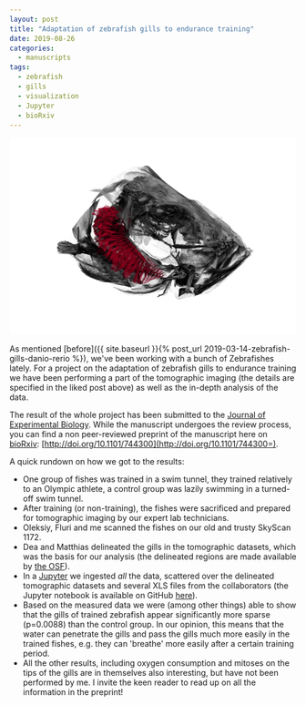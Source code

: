 ```yaml
---
layout: post
title: "Adaptation of zebrafish gills to endurance training"
date: 2019-08-26
categories:
  - manuscripts
tags:
  - zebrafish
  - gills
  - visualization
  - Jupyter
  - bioRxiv
---
```


![Zebrafish head with gills](/assets/2019/08/26/adaptation-of-zebrafish-gills-to-endurance-training/head-without-gills0185.png)

As mentioned [before]({{ site.baseurl }}{% post_url 2019-03-14-zebrafish-gills-danio-rerio %}), we've been working with a bunch of Zebrafishes lately.
For a project on the adaptation of zebrafish gills to endurance training we have been performing a part of the tomographic imaging (the details are specified in the liked post above) as well as the in-depth analysis of the data.

The result of the whole project has been submitted to the [Journal of Experimental Biology](https://jeb.biologists.org/).
While the manuscript undergoes the review process, you can find a non peer-reviewed preprint of the manuscript here on [bioRxiv](https://www.biorxiv.org/): [http://doi.org/10.1101/744300](http://doi.org/10.1101/744300=).

A quick rundown on how we got to the results: 

- One group of fishes was trained in a swim tunnel, they trained relatively to an Olympic athlete, a control group was lazily swimming in a turned-off swim tunnel.
- After training (or non-training), the fishes were sacrificed and prepared for tomographic imaging by our expert lab technicians.
- Oleksiy, Fluri and me scanned the fishes on our old and trusty SkyScan 1172.
- Dea and Matthias delineated the gills in the tomographic datasets, which was the basis for our analysis (the delineated regions are made available by [the OSF](https://osf.io/a5esx/)).
- In a [Jupyter](https://jupyter.org/) we ingested *all* the data, scattered over the delineated tomographic datasets and several XLS files from the collaborators (the Jupyter notebook is available on GitHub [here](https://github.com/habi/zebra-fish-gills)).
- Based on the measured data we were (among other things) able to show that the gills of trained zebrafish appear significantly more sparse (p=0.0088) than the control group.
  In our opinion, this means that the water can penetrate the gills and pass the gills much more easily in the trained fishes, e.g. they can 'breathe' more easily after a certain training period.
- All the other results, including oxygen consumption and mitoses on the tips of the gills are in themselves also interesting, but have not been performed by me.
  I invite the keen reader to read up on all the information in the preprint!
